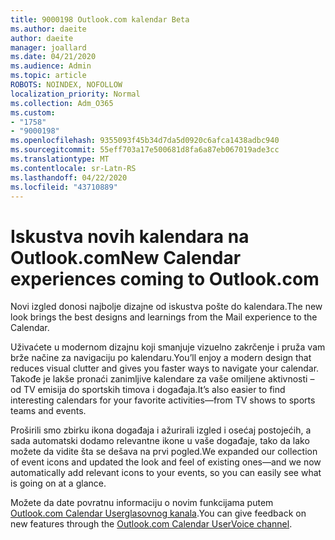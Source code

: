 ```yaml
---
title: 9000198 Outlook.com kalendar Beta
ms.author: daeite
author: daeite
manager: joallard
ms.date: 04/21/2020
ms.audience: Admin
ms.topic: article
ROBOTS: NOINDEX, NOFOLLOW
localization_priority: Normal
ms.collection: Adm_O365
ms.custom:
- "1758"
- "9000198"
ms.openlocfilehash: 9355093f45b34d7da5d0920c6afca1438adbc940
ms.sourcegitcommit: 55eff703a17e500681d8fa6a87eb067019ade3cc
ms.translationtype: MT
ms.contentlocale: sr-Latn-RS
ms.lasthandoff: 04/22/2020
ms.locfileid: "43710889"
---
```

# <a name="new-calendar-experiences-coming-to-outlookcom"></a><span data-ttu-id="b16c3-102">Iskustva novih kalendara na Outlook.com</span><span class="sxs-lookup"><span data-stu-id="b16c3-102">New Calendar experiences coming to Outlook.com</span></span>

<span data-ttu-id="b16c3-103">Novi izgled donosi najbolje dizajne od iskustva pošte do kalendara.</span><span class="sxs-lookup"><span data-stu-id="b16c3-103">The new look brings the best designs and learnings from the Mail experience to the Calendar.</span></span>

<span data-ttu-id="b16c3-104">Uživaćete u modernom dizajnu koji smanjuje vizuelno zakrčenje i pruža vam brže načine za navigaciju po kalendaru.</span><span class="sxs-lookup"><span data-stu-id="b16c3-104">You’ll enjoy a modern design that reduces visual clutter and gives you faster ways to navigate your calendar.</span></span> <span data-ttu-id="b16c3-105">Takođe je lakše pronaći zanimljive kalendare za vaše omiljene aktivnosti – od TV emisija do sportskih timova i događaja.</span><span class="sxs-lookup"><span data-stu-id="b16c3-105">It’s also easier to find interesting calendars for your favorite activities—from TV shows to sports teams and events.</span></span>

<span data-ttu-id="b16c3-106">Proširili smo zbirku ikona događaja i ažurirali izgled i osećaj postojećih, a sada automatski dodamo relevantne ikone u vaše događaje, tako da lako možete da vidite šta se dešava na prvi pogled.</span><span class="sxs-lookup"><span data-stu-id="b16c3-106">We expanded our collection of event icons and updated the look and feel of existing ones—and we now automatically add relevant icons to your events, so you can easily see what is going on at a glance.</span></span>

<span data-ttu-id="b16c3-107">Možete da date povratnu informaciju o novim funkcijama putem [Outlook.com Calendar Userglasovnog kanala](https://go.microsoft.com/fwlink/?linkid=2103075).</span><span class="sxs-lookup"><span data-stu-id="b16c3-107">You can give feedback on new features through the [Outlook.com Calendar UserVoice channel](https://go.microsoft.com/fwlink/?linkid=2103075).</span></span>